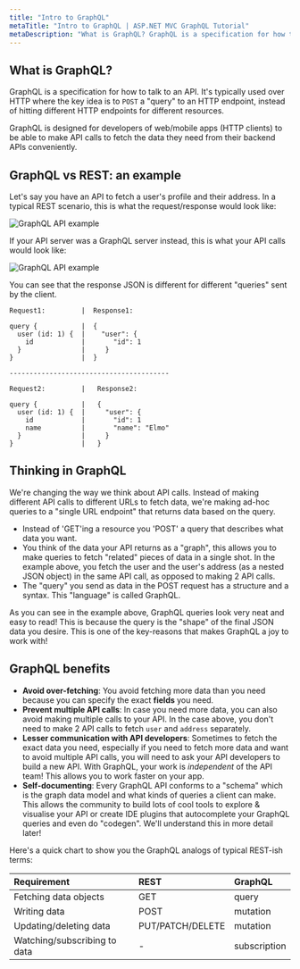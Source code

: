 ```yaml
---
title: "Intro to GraphQL"
metaTitle: "Intro to GraphQL | ASP.NET MVC GraphQL Tutorial"
metaDescription: "What is GraphQL? GraphQL is a specification for how to talk to an API. This part also covers GraphQL vs REST with an example and takes you over benefits of GraphQL"
---
```


## What is GraphQL?
GraphQL is a specification for how to talk to an API. It's typically used over HTTP where the key idea is to `POST` a "query" to an HTTP endpoint, instead of hitting different HTTP endpoints for different resources.

GraphQL is designed for developers of web/mobile apps (HTTP clients) to be able to make API calls to fetch the data they need from their backend APIs conveniently.

## GraphQL vs REST: an example
Let's say you have an API to fetch a user's profile and their address. In a typical REST scenario, this is what the request/response would look like:

![GraphQL API example](https://graphql-engine-cdn.hasura.io/learn-hasura/assets/graphql-react/rest-api.png)

If your API server was a GraphQL server instead, this is what your API calls would look like:

![GraphQL API example](https://graphql-engine-cdn.hasura.io/learn-hasura/assets/graphql-react/graphql-api.gif)

You can see that the response JSON is different for different "queries" sent by the client.

```
Request1:         |  Response1:

query {           |  {
  user (id: 1) {  |    "user": {
    id            |       "id": 1
  }               |     }
}                 |  }

----------------------------------------

Request2:         |   Response2:

query {           |   {
  user (id: 1) {  |     "user": {
    id            |       "id": 1
    name          |       "name": "Elmo"
  }               |     }
}                 |   }
```

## Thinking in GraphQL

We're changing the way we think about API calls. Instead of making different API
calls to different URLs to fetch data, we're making ad-hoc queries to a "single
URL endpoint" that returns data based on the query.
- Instead of 'GET'ing a resource you 'POST' a query that describes what data you
  want.
- You think of the data your API returns as a "graph", this allows you to make
  queries to fetch "related" pieces of data in a single shot. In the example
  above, you fetch the user and the user's address (as a nested JSON object)
  in the same API call, as opposed to making 2 API calls.
- The "query" you send as data in the POST request has a structure and a syntax.
  This "language" is called GraphQL.

As you can see in the example above, GraphQL queries look very neat and easy to
read! This is because the query is the "shape" of the final JSON data you desire.
This is one of the key-reasons that makes GraphQL a joy to work with!

## GraphQL benefits

- **Avoid over-fetching**: You avoid fetching more data than you need because you
  can specify the exact **fields** you need.
- **Prevent multiple API calls**: In case you need more data, you can also avoid
  making multiple calls to your API. In the case above, you don't need to make
  2 API calls to fetch `user` and `address` separately.
- **Lesser communication with API developers**: Sometimes to fetch the exact data
  you need, especially if you need to fetch more data and want to avoid multiple API
  calls, you will need to ask your API developers to build a new API. With GraphQL,
  your work is *independent* of the API team! This allows you to work faster on your
  app.
- **Self-documenting**: Every GraphQL API conforms to a "schema" which is the graph
  data model and what kinds of queries a client can make. This allows the community
  to build lots of cool tools to explore & visualise your API or create IDE plugins
  that autocomplete your GraphQL queries and even do "codegen". We'll understand this
  in more detail later!

Here's a quick chart to show you the GraphQL analogs of typical REST-ish terms:

| Requirement | REST | GraphQL |
| :-- | :-- | :-- |
| Fetching data objects | GET | query |
| Writing data | POST | mutation |
| Updating/deleting data | PUT/PATCH/DELETE | mutation |
| Watching/subscribing to data | - | subscription |
